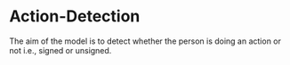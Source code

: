 # Action-Detection
The aim of the model is to detect whether the person is doing an action or not i.e., signed or unsigned.


